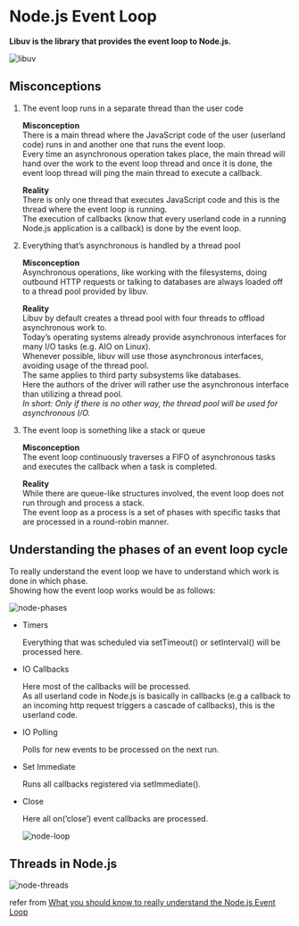 # Node.js Event Loop

**Libuv is the library that provides the event loop to Node.js.**

![libuv](http://guyuchen.com/deadpool/github/node-libuv.png)

## Misconceptions

1. The event loop runs in a separate thread than the user code

    **Misconception**<br>
    There is a main thread where the JavaScript code of the user (userland code) runs in and another one that runs the event loop. <br>
    Every time an asynchronous operation takes place, the main thread will hand over the work to the event loop thread and once it is done, the event loop thread will ping the main thread to execute a callback.

    **Reality**<br>
    There is only one thread that executes JavaScript code and this is the thread where the event loop is running. <br>
    The execution of callbacks (know that every userland code in a running Node.js application is a callback) is done by the event loop. 

2. Everything that’s asynchronous is handled by a thread pool

    **Misconception**<br>
    Asynchronous operations, like working with the filesystems, doing outbound HTTP requests or talking to databases are always loaded off to a thread pool provided by libuv.

    **Reality**<br>
    Libuv by default creates a thread pool with four threads to offload asynchronous work to. <br>
    Today’s operating systems already provide asynchronous interfaces for many I/O tasks (e.g. AIO on Linux).<br>
    Whenever possible, libuv will use those asynchronous interfaces, avoiding usage of the thread pool. <br>
    The same applies to third party subsystems like databases. <br>
    Here the authors of the driver will rather use the asynchronous interface than utilizing a thread pool.<br>
    *In short: Only if there is no other way, the thread pool will be used for asynchronous I/O.*

3. The event loop is something like a stack or queue

    **Misconception**<br>
    The event loop continuously traverses a FIFO of asynchronous tasks and executes the callback when a task is completed.

    **Reality**<br>
    While there are queue-like structures involved, the event loop does not run through and process a stack.<br> 
    The event loop as a process is a set of phases with specific tasks that are processed in a round-robin manner.


## Understanding the phases of an event loop cycle

To really understand the event loop we have to understand which work is done in which phase. <br> 
Showing how the event loop works would be as follows:<br> 

![node-phases](http://guyuchen.com/deadpool/github/node-phases.png)

* Timers

    Everything that was scheduled via setTimeout() or setInterval() will be processed here.

* IO Callbacks

    Here most of the callbacks will be processed. <br> 
    As all userland code in Node.js is basically in callbacks (e.g a callback to an incoming http request triggers a cascade of callbacks), this is the userland code.

* IO Polling

    Polls for new events to be processed on the next run.

* Set Immediate
    
    Runs all callbacks registered via setImmediate().

* Close

    Here all on(‘close’) event callbacks are processed.

    ![node-loop](http://guyuchen.com/deadpool/github/node-loop.png)





## Threads in Node.js

![node-threads](http://guyuchen.com/deadpool/github/node-threads.png)










refer from [What you should know to really understand the Node.js Event Loop](https://medium.com/the-node-js-collection/what-you-should-know-to-really-understand-the-node-js-event-loop-and-its-metrics-c4907b19da4c)
